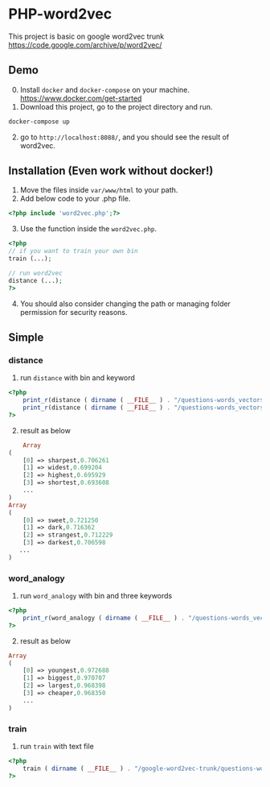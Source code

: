 # PHP-word2vec

This project is basic on google word2vec trunk https://code.google.com/archive/p/word2vec/

## Demo
0. Install `docker` and `docker-compose` on your machine. https://www.docker.com/get-started
1. Download this project, go to the project directory and run.
```bash
docker-compose up
```
2. go to `http://localhost:8088/`, and you should see the result of word2vec.

## Installation (Even work without docker!)
1. Move the files inside `var/www/html` to your path.
2. Add below code to your .php file.
```php
<?php include 'word2vec.php';?>
```
3. Use the function inside the `word2vec.php`.
```php
<?php
// if you want to train your own bin
train (...);

// run word2vec
distance (...);
?>
```
4. You should also consider changing the path or managing folder permission for security reasons.

## Simple
### distance
1. run `distance` with bin and keyword
```php
<?php
    print_r(distance ( dirname ( __FILE__ ) . "/questions-words_vectors.bin", "good" ));
    print_r(distance ( dirname ( __FILE__ ) . "/questions-words_vectors.bin", "bad" )); 
?>
```
2. result as below
```php
    Array
(
    [0] => sharpest,0.706261
    [1] => widest,0.699204
    [2] => highest,0.695929
    [3] => shortest,0.693608
    ...
)
Array
(
    [0] => sweet,0.721250
    [1] => dark,0.716362
    [2] => strangest,0.712229
    [3] => darkest,0.706598
   ...
)
```


### word_analogy
1. run `word_analogy` with bin and three keywords
```php
<?php
    print_r(word_analogy ( dirname ( __FILE__ ) . "/questions-words_vectors.bin", "good", "bad", "hot" ));
?>
```
2. result as below
```php
Array
(
    [0] => youngest,0.972688
    [1] => biggest,0.970707
    [2] => largest,0.968398
    [3] => cheaper,0.968350
    ...
)
```

### train
1. run `train` with text file
```php
<?php
    train ( dirname ( __FILE__ ) . "/google-word2vec-trunk/questions-words.txt" );
?>
```
